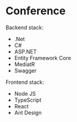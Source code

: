 # Conference
<div>Backend stack:</div>
<ul>
  <li>.Net</li>
  <li>C#</li>
  <li>ASP.NET</li>
  <li>Entity Framework Core</li>
  <li>MediatR</li>
  <li>Swagger</li>
</ul>
<div>Frontend stack:</div>
<ul>
  <li>Node JS</li>
  <li>TypeScript</li>
  <li>React</li>
  <li>Ant Design</li>
</ul>
